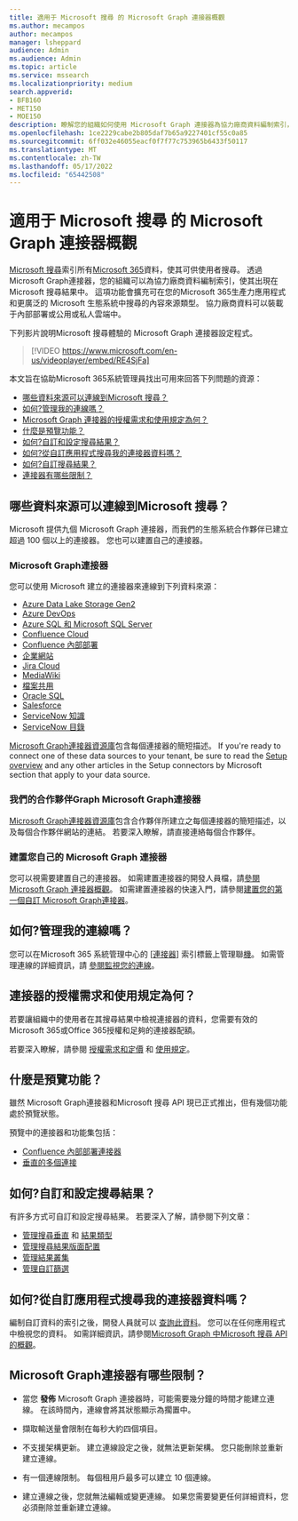```yaml
---
title: 適用于 Microsoft 搜尋 的 Microsoft Graph 連接器概觀
ms.author: mecampos
author: mecampos
manager: lsheppard
audience: Admin
ms.audience: Admin
ms.topic: article
ms.service: mssearch
ms.localizationpriority: medium
search.appverid:
- BFB160
- MET150
- MOE150
description: 瞭解您的組織如何使用 Microsoft Graph 連接器為協力廠商資料編制索引，使其出現在Microsoft 搜尋結果中。
ms.openlocfilehash: 1ce2229cabe2b805daf7b65a9227401cf55c0a85
ms.sourcegitcommit: 6ff032e46055eacf0f7f77c753965b6433f50117
ms.translationtype: MT
ms.contentlocale: zh-TW
ms.lasthandoff: 05/17/2022
ms.locfileid: "65442508"
---
```

<!---Previous ms.author: monaray --->

# <a name="microsoft-graph-connectors-overview-for-microsoft-search"></a>適用于 Microsoft 搜尋 的 Microsoft Graph 連接器概觀

[Microsoft 搜尋](./overview-microsoft-search.md)索引所有[Microsoft 365](https://www.microsoft.com/microsoft-365)資料，使其可供使用者搜尋。 透過 Microsoft Graph連接器，您的組織可以為協力廠商資料編制索引，使其出現在Microsoft 搜尋結果中。 這項功能會擴充可在您的Microsoft 365生產力應用程式和更廣泛的 Microsoft 生態系統中搜尋的內容來源類型。 協力廠商資料可以裝載于內部部署或公用或私人雲端中。

下列影片說明Microsoft 搜尋體驗的 Microsoft Graph 連接器設定程式。

> [!VIDEO https://www.microsoft.com/en-us/videoplayer/embed/RE4SjFa]

<!---link Microsoft Graph reference in line 19 when we have access to relevant documentation--->

本文旨在協助Microsoft 365系統管理員找出可用來回答下列問題的資源：

* [哪些資料來源可以連線到Microsoft 搜尋？](#what-data-sources-can-be-connected-to-microsoft-search)
* [如何?管理我的連線嗎？](#how-do-i-manage-my-connections)
* [Microsoft Graph 連接器的授權需求和使用規定為何？](#what-are-the-license-requirements-and-terms-of-use-for-connectors)
* [什麼是預覽功能？](#what-are-the-preview-features)
* [如何?自訂和設定搜尋結果？](#how-do-i-customize-and-configure-search-results)
* [如何?從自訂應用程式搜尋我的連接器資料嗎？](#how-do-i-search-my-connector-data-from-a-custom-application)
* [如何?自訂搜尋結果？](#how-do-i-customize-and-configure-search-results)
* [連接器有哪些限制？](#what-are-the-limitations-of-microsoft-graph-connectors)

<!---Add Value, scenario, example, and/or graphic in December updates--->
<!---Probably remove architecture section below
## Architecture

The following architectural diagram of the Microsoft Graph platform shows how Graph connector content flows through content indexing to user results in [Microsoft Search](./overview-microsoft-search.md) clients. The rest of this section explains each of the key building blocks in the diagram.

![Diagram: on-premises and cloud-based data is pulled by connectors and indexed by the Microsoft Search API, and then the Microsoft Search service delivers the results to users.](media/connectors-overview/highlevel-connectors.png)
Graph connectors can pull data from cloud-based (SaaS) data sources and on-premises data stores. The above diagram shows connections to only two data sources, but you can add connections to up ten sources per tenant.

The Microsoft Graph Connectors API instantiates one connection per data source. Then, the API indexes and stores the data. Established connections interact with Microsoft Search, so users can get search results.

You can use the Microsoft 365 [admin center](https://admin.microsoft.com) to setup and manage any of the Graph connectors by Microsoft. The admin center has a simple user interface that makes it easy to establish the connection to your data source, and monitor connection status and utilization.

***Edit paragraph below***
To create a **connection** to a data source, admins need authenticated access to the data and the entire content repository. The data is fed to the graph connector service for indexing.--->

## <a name="what-data-sources-can-be-connected-to-microsoft-search"></a>哪些資料來源可以連線到Microsoft 搜尋？

Microsoft 提供九個 Microsoft Graph 連接器，而我們的生態系統合作夥伴已建立超過 100 個以上的連接器。 您也可以建置自己的連接器。

### <a name="microsoft-graph-connectors-by-microsoft"></a>Microsoft Graph連接器

您可以使用 Microsoft 建立的連接器來連線到下列資料來源：

<!---Add links below when new docs are created--->
* [Azure Data Lake Storage Gen2](azure-data-lake-connector.md)
* [Azure DevOps](azure-devops-connector.md)
* [Azure SQL 和 Microsoft SQL Server](MSSQL-connector.md)
* [Confluence Cloud](confluence-cloud-connector.md)
* [Confluence 內部部署](confluence-onpremises-connector.md)
* [企業網站](enterprise-web-connector.md)
* [Jira Cloud](jira-connector.md)
* [MediaWiki](mediawiki-connector.md)
* [檔案共用](fileshare-connector.md)
* [Oracle SQL](OracleSQL-connector.md)
* [Salesforce](salesforce-connector.md)
* [ServiceNow 知識](servicenow-knowledge-connector.md)
* [ServiceNow 目錄](servicenow-catalog-connector.md)

[Microsoft Graph連接器資源庫](https://www.microsoft.com/microsoft-search/connectors)包含每個連接器的簡短描述。 If you're ready to connect one of these data sources to your tenant, be sure to read the [Setup overview](configure-connector.md) and any other articles in the Setup connectors by Microsoft section that apply to your data source.

### <a name="microsoft-graph-connectors-by-our-partners"></a>我們的合作夥伴Graph Microsoft Graph連接器

[Microsoft Graph連接器資源庫](https://www.microsoft.com/microsoft-search/connectors)包含合作夥伴所建立之每個連接器的簡短描述，以及每個合作夥伴網站的連結。 若要深入瞭解，請直接連絡每個合作夥伴。

### <a name="build-your-own-microsoft-graph-connector"></a>建置您自己的 Microsoft Graph 連接器

您可以視需要建置自己的連接器。 如需建置連接器的開發人員檔，請[參閱 Microsoft Graph 連接器概觀](/graph/connecting-external-content-connectors-overview)。 如需建置連接器的快速入門，請參閱[建置您的第一個自訂 Microsoft Graph連接器](/graph/connecting-external-content-build-quickstart)。

## <a name="how-do-i-manage-my-connections"></a>如何?管理我的連線嗎？

您可以在Microsoft 365 系統管理中心的 [[連接器](https://admin.microsoft.com/Adminportal/Home#/MicrosoftSearch/Connectors)] 索引標籤上管理聯[機](https://admin.microsoft.com/)。 如需管理連線的詳細資訊，請 [參閱監視您的連線](manage-connector.md)。

## <a name="what-are-the-license-requirements-and-terms-of-use-for-connectors"></a>連接器的授權需求和使用規定為何？

若要讓組織中的使用者在其搜尋結果中檢視連接器的資料，您需要有效的Microsoft 365或Office 365授權和足夠的連接器配額。

若要深入瞭解，請參閱 [授權需求和定價](licensing.md) 和 [使用規定](terms-of-use.md)。

## <a name="what-are-the-preview-features"></a>什麼是預覽功能？

雖然 Microsoft Graph連接器和Microsoft 搜尋 API 現已正式推出，但有幾個功能處於預覽狀態。

預覽中的連接器和功能集包括：

* [Confluence 內部部署連接器](confluence-onpremises-connector.md)
* [垂直的多個連接](customize-search-page.md#multiple-connections-in-a-vertical)

## <a name="how-do-i-customize-and-configure-search-results"></a>如何?自訂和設定搜尋結果？

有許多方式可自訂和設定搜尋結果。 若要深入了解，請參閱下列文章：

* [管理搜尋垂直](manage-verticals.md) 和 [結果類型](manage-result-types.md)
* [管理搜尋結果版面配置](customize-results-layout.md)
* [管理結果叢集](result-cluster.md)
* [管理自訂篩選](custom-filters.md)

## <a name="how-do-i-search-my-connector-data-from-a-custom-application"></a>如何?從自訂應用程式搜尋我的連接器資料嗎？

編制自訂資料的索引之後，開發人員就可以 [查詢此資料](/graph/search-concept-custom-types)。 您可以在任何應用程式中檢視您的資料。 如需詳細資訊，請參閱[Microsoft Graph 中Microsoft 搜尋 API 的概觀](/graph/search-concept-overview)。

## <a name="what-are-the-limitations-of-microsoft-graph-connectors"></a>Microsoft Graph連接器有哪些限制？

* 當您 **發佈** Microsoft Graph 連接器時，可能需要幾分鐘的時間才能建立連線。 在該時間內，連線會將其狀態顯示為擱置中。

* 擷取輸送量會限制在每秒大約四個項目。

* 不支援架構更新。 建立連線設定之後，就無法更新架構。 您只能刪除並重新建立連線。

* 有一個連線限制。 每個租用戶最多可以建立 10 個連線。

* 建立連線之後，您就無法編輯或變更連線。 如果您需要變更任何詳細資料，您必須刪除並重新建立連線。

